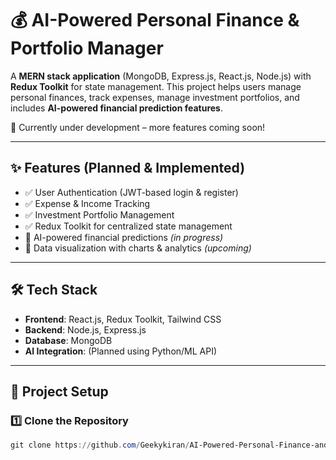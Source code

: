 # 💰 AI-Powered Personal Finance & Portfolio Manager

A **MERN stack application** (MongoDB, Express.js, React.js, Node.js) with **Redux Toolkit** for state management. This project helps users manage personal finances, track expenses, manage investment portfolios, and includes **AI-powered financial prediction features**.  

🚀 Currently under development – more features coming soon!  

---

## ✨ Features (Planned & Implemented)
- ✅ User Authentication (JWT-based login & register)  
- ✅ Expense & Income Tracking  
- ✅ Investment Portfolio Management  
- ✅ Redux Toolkit for centralized state management  
- 🔄 AI-powered financial predictions *(in progress)*  
- 🔄 Data visualization with charts & analytics *(upcoming)*  

---

## 🛠️ Tech Stack
- **Frontend**: React.js, Redux Toolkit, Tailwind CSS  
- **Backend**: Node.js, Express.js  
- **Database**: MongoDB  
- **AI Integration**: (Planned using Python/ML API)  

---

## 📂 Project Setup  

### 1️⃣ Clone the Repository
```powershell
git clone https://github.com/Geekykiran/AI-Powered-Personal-Finance-and-Portfolio-Manager.git